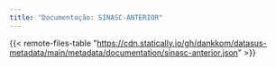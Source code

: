 ```yaml
---
title: "Documentação: SINASC-ANTERIOR"
---
```


{{< remote-files-table "https://cdn.statically.io/gh/dankkom/datasus-metadata/main/metadata/documentation/sinasc-anterior.json" >}}

